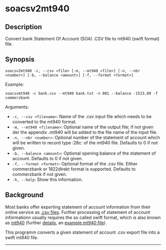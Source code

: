 # soacsv2mt940

## Description

Convert bank Statement Of Account (SOA) .CSV file to mt940 (swift format) file.

## Synopsis

    soacsv2mt940 -c, --csv <file> [-m, --mt940 <file>] [-n, --nbr <number>] [-b, --balance <amount>] [-f, --format <format>]

Example:

    soacsvmt940 -c bank.csv --mt940 bank.txt -n 001 --balance -1523,89 -f commerzbank

Arguments:

- `-c, --csv <filename>`: Name of the .csv input file which needs to be converted to the mt940 format.
- `-m, --mt940 <filename>`: Optional name of the output file; if not given der the appendix .mt940 will be added to the file name of the input file.
- `-n, --nbr <number>`: Optional number of the statement of account which will be written to record type :28c: of the mt940 file. Defaults to 0 if not given.
- `-b, --balance <amount>`: Optional opening balance of the statement of account. Defaults to 0 if not given.
- `-f, --format <format>`: Optional format of the .csv file. Either commerzbank or 1822direkt format is supported. Defaults to commerzbank if not given.
- `-h, --help`: Show this information.

## Background

Most banks offer exporting statement of account information from their online service as [.csv files][1]. Further processing of statement of account informationn usually requires the so called swift format, which is also known as [mt940][2] (further [details][3], an [example mt940 file][4]).

This programm converts a given statement of account .csv export file into a swift mt940 file.

---

[1]:data/test.csv
[2]:http://de.wikipedia.org/wiki/MT940
[3]:data/datenstruktur-mt940-swift.pdf
[4]:data/soamt940_test_template.mt940